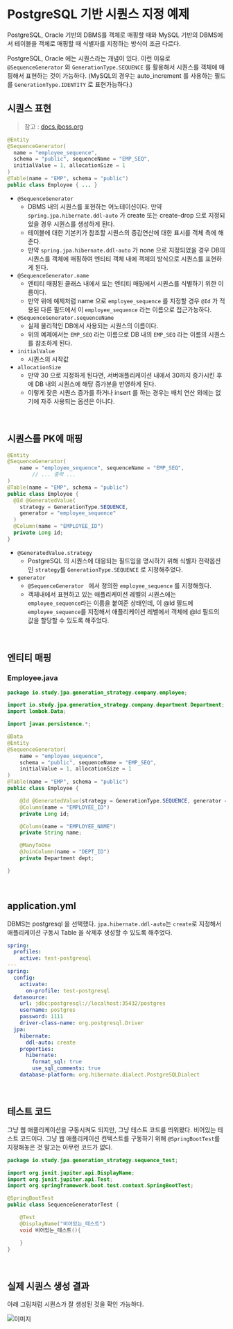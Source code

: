 # PostgreSQL 기반 시퀀스 지정 예제

PostgreSQL, Oracle 기반의  DBMS를 객체로 매핑할 때와 MySQL 기반의 DBMS에서 테이블을 객체로 매핑할 때 식별자를 지정하는 방식이 조금 다르다.<br>

PostgreSQL, Oracle 에는 시퀀스라는 개념이 있다. 이런 이유로 `@SequenceGenerator` 와 `GenerationType.SEQUENCE` 를 활용해서 시퀀스를 객체에 매핑해서 표현하는 것이 가능하다. (MySQL의 경우는 auto_increment 를 사용하는 필드를 `GenerationType.IDENTITY` 로 표현가능하다.)<br>

## 시퀀스 표현

> 참고 : [docs.jboss.org](https://docs.jboss.org/hibernate/jpa/2.1/api/javax/persistence/SequenceGenerator.html)<br>

```java
@Entity
@SequenceGenerator(
  name = "employee_sequence",
  schema = "public", sequenceName = "EMP_SEQ",
  initialValue = 1, allocationSize = 1
)
@Table(name = "EMP", schema = "public")
public class Employee { ... }
```

- `@SequenceGenerator` 
  - DBMS 내의 시퀀스를 표현하는 어노테이션이다. 만약 `spring.jpa.hibernate.ddl-auto` 가 create 또는 create-drop 으로 지정되었을 경우 시퀀스를 생성하게 된다.
  - 테이블에 대한 기본키가 참조할 시퀀스의 증감연산에 대한 표시를 객체 측에 해준다.
  - 만약 `spring.jpa.hibernate.ddl-auto` 가 none 으로 지정되었을 경우 DB의 시퀀스를 객체에 매핑하여 엔티티 객체 내에 객체의 방식으로 시퀀스를 표현하게 된다.
- `@SequenceGenerator.name`
  - 엔티티 매핑된 클래스 내에서 또는 엔티티 매핑에서 시퀀스를 식별하기 위한 이름이다. 
  - 만약 위에 예제처럼 name 으로 `employee_sequence` 를 지정할 경우 `@Id` 가 적용된 다른 필드에서 이 `employee_sequence` 라는 이름으로 접근가능하다.
- `@SequenceGenerator.sequenceName`
  - 실제 물리적인 DB에서 사용되는 시퀀스의 이름이다.
  - 위의 예제에서는 `EMP_SEQ` 라는 이름으로 DB 내의 `EMP_SEQ` 라는 이름의 시퀀스를 참조하게 된다. 
- `initialValue` 
  - 시퀀스의 시작값
- `allocationSize` 
  - 만약 30 으로 지정하게 된다면, 서버애플리케이션 내에서 30까지 증가시킨 후에 DB 내의 시퀀스에 해당 증가분을 반영하게 된다.
  - 이렇게 잦은 시퀀스 증가를 하거나 insert 를 하는 경우는 배치 연산 외에는 없기에 자주 사용되는 옵션은 아니다.

<br>

## 시퀀스를 PK에 매핑

```java
@Entity
@SequenceGenerator(
    name = "employee_sequence", sequenceName = "EMP_SEQ",
		// ... 중략 ...
)
@Table(name = "EMP", schema = "public")
public class Employee {
  @Id @GeneratedValue(
    strategy = GenerationType.SEQUENCE, 
    generator = "employee_sequence"
  )
  @Column(name = "EMPLOYEE_ID")
  private Long id;
}
```

- `@GeneratedValue.strategy`
  - PostgreSQL 의 시퀀스에 대응되는 필드임을 명시하기 위해 식별자 전략옵션인 `strategy`를 `GenerationType.SEQUENCE` 로 지정해주었다.
- `generator` 
  - `@SequenceGenerator ` 에서 정의한 `employee_sequence` 를 지정해줬다.
  - 객체내에서 표현하고 있는 애플리케이션 레벨의 시퀀스에는 `employee_sequence`라는 이름을 붙여준 상태인데, 이 @Id 필드에 `employee_sequence`를 지정해서 애플리케이션 레벨에서 객체에 @Id 필드의 값을 할당할 수 있도록 해주었다.

<br>

## 엔티티 매핑

### Employee.java

```java
package io.study.jpa.generation_strategy.company.employee;

import io.study.jpa.generation_strategy.company.department.Department;
import lombok.Data;

import javax.persistence.*;

@Data
@Entity
@SequenceGenerator(
    name = "employee_sequence",
    schema = "public", sequenceName = "EMP_SEQ",
    initialValue = 1, allocationSize = 1
)
@Table(name = "EMP", schema = "public")
public class Employee {

    @Id @GeneratedValue(strategy = GenerationType.SEQUENCE, generator = "employee_sequence")
    @Column(name = "EMPLOYEE_ID")
    private Long id;

    @Column(name = "EMPLOYEE_NAME")
    private String name;

    @ManyToOne
    @JoinColumn(name = "DEPT_ID")
    private Department dept;

}
```

<br>

## application.yml

DBMS는 postgresql 을 선택했다. `jpa.hibernate.ddl-auto`는 `create`로 지정해서 애플리케이션 구동시 Table 을 삭제후 생성할 수 있도록 해주었다.

```yaml
spring:
  profiles:
    active: test-postgresql
---
spring:
  config:
    activate:
      on-profile: test-postgresql
  datasource:
    url: jdbc:postgresql://localhost:35432/postgres
    username: postgres
    password: 1111
    driver-class-name: org.postgresql.Driver
  jpa:
    hibernate:
      ddl-auto: create
    properties:
      hibernate:
        format_sql: true
        use_sql_comments: true
    database-platform: org.hibernate.dialect.PostgreSQLDialect
```

<br>

## 테스트 코드

그냥 웹 애플리케이션을 구동시켜도 되지만, 그냥 테스트 코드를 띄워봤다. 비어있는 테스트 코드이다. 그냥 웹 애플리케이션 컨텍스트를 구동하기 위해 `@SpringBootTest`를 지정해놓은 것 말고는 아무런 코드가 없다.

```java
package io.study.jpa.generation_strategy.sequence_test;

import org.junit.jupiter.api.DisplayName;
import org.junit.jupiter.api.Test;
import org.springframework.boot.test.context.SpringBootTest;

@SpringBootTest
public class SequenceGeneratorTest {

    @Test
    @DisplayName("비어있는_테스트")
    void 비어있는_테스트(){

    }
}
```

<br>

## 실제 시퀀스 생성 결과

아래 그림처럼 시퀀스가 잘 생성된 것을 확인 가능하다.

![이미지](./img/SEQUENCE-POSTGRES.png)

